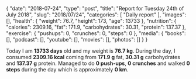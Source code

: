 {
    "date": "2018-07-24",
    "type": "post",
    "title": "Report for Tuesday 24th of July 2018",
    "slug": "2018\/07\/24",
    "categories": [
        "Daily report"
    ],
    "images": [],
    "health": {
        "weight": 76.7,
        "height": 173,
        "age": 13733
    },
    "nutrition": {
        "calories": 2309.16,
        "fat": 171.9,
        "carbohydrates": 30.31,
        "protein": 137.37
    },
    "exercise": {
        "pushups": 0,
        "crunches": 0,
        "steps": 0
    },
    "media": {
        "books": [],
        "podcast": [],
        "youtube": [],
        "movies": [],
        "photos": []
    }
}

Today I am <strong>13733 days</strong> old and my weight is <strong>76.7 kg</strong>. During the day, I consumed <strong>2309.16 kcal</strong> coming from <strong>171.9 g</strong> fat, <strong>30.31 g</strong> carbohydrates and <strong>137.37 g</strong> protein. Managed to do <strong>0 push-ups</strong>, <strong>0 crunches</strong> and walked <strong>0 steps</strong> during the day which is approximately <strong>0 km</strong>.